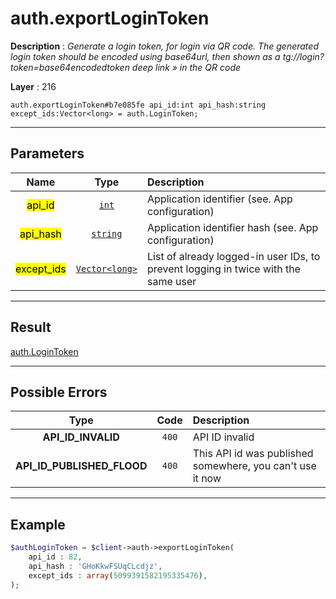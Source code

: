 # auth.exportLoginToken

**Description** : *Generate a login token, for login via QR code\.
The generated login token should be encoded using base64url, then shown as a tg://login?token=base64encodedtoken deep link &raquo; in the QR code*

**Layer** : 216

```tl
auth.exportLoginToken#b7e085fe api_id:int api_hash:string except_ids:Vector<long> = auth.LoginToken;
```

---

## Parameters

| Name | Type | Description |
| :---: | :---: | :--- |
| <mark>api_id</mark> | [`int`](type/int) | Application identifier (see. App configuration) |
| <mark>api_hash</mark> | [`string`](type/string) | Application identifier hash (see. App configuration) |
| <mark>except_ids</mark> | [`Vector<long>`](type/long) | List of already logged-in user IDs, to prevent logging in twice with the same user |

---

## Result

[auth.LoginToken](type/auth.LoginToken)

---

## Possible Errors

| Type | Code | Description |
| :---: | :---: | :--- |
| **API_ID_INVALID** | `400` | API ID invalid |
| **API_ID_PUBLISHED_FLOOD** | `400` | This API id was published somewhere, you can't use it now |

---

## Example

```php
$authLoginToken = $client->auth->exportLoginToken(
	api_id : 82,
	api_hash : 'GHoKkwFSUqCLcdjz',
	except_ids : array(5099391582195335476),
);
```